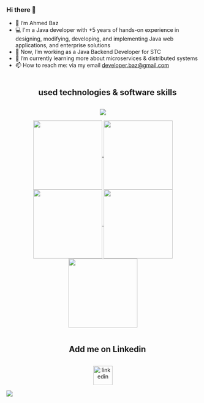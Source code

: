 ### Hi there 👋
- 👋 I’m Ahmed Baz
- 💻 I'm a Java developer with +5 years of hands-on experience in designing, modifying, developing, and implementing Java web applications, and enterprise solutions
- 🔭 Now, I’m working as a Java Backend Developer for STC
- 🌱 I’m currently learning more about microservices & distributed systems
- 📫 How to reach me: via my email developer.baz@gmail.com

<div id="user-content-toc">
  <ul align="center"> 
    <summary><h2 style="display: inline-block">used technologies & software skills</h2></summary>
  </ul>
</div>
<p align="center">
  <a href="https://skillicons.dev">
    <img src="https://skillicons.dev/icons?i=java,spring,hibernate,git,github,gitlab,maven,mysql,postgres,mongo,postman,idea,docker,kubernetes,linux,jenkins,grafana,aws,githubactions,redis,angular,html,css" />
  </a>
</p>
<div align="center">
<a href="https://github.com/ahmed-baz">
<img align="center" src="http://github-profile-summary-cards.vercel.app/api/cards/stats?username=ahmed-baz&theme=2077" height="180em" />
<img align="center" src="http://github-profile-summary-cards.vercel.app/api/cards/most-commit-language?username=ahmed-baz&theme=2077" height="180em" />
<img align="center" src="http://github-profile-summary-cards.vercel.app/api/cards/repos-per-language?username=ahmed-baz&theme=2077" height="180em" />
<img align="center" src="http://github-profile-summary-cards.vercel.app/api/cards/productive-time?username=ahmed-baz&theme=2077" height="180em" />
<img align="center" src="http://github-profile-summary-cards.vercel.app/api/cards/profile-details?username=ahmed-baz&theme=2077" height="180em" />
</div>
  <div id="user-content-toc">
   <ul align="center">
      <summary>
         <h2 style="display: inline-block">Add me on Linkedin</h2>
      </summary>
   </ul>
</div>
<p align="center">
   <a href="https://www.linkedin.com/in/ahmedbaz1024" target="blank"><img align="center" src="https://user-images.githubusercontent.com/88904952/234979284-68c11d7f-1acc-4f0c-ac78-044e1037d7b0.png" alt="linkedin" height="50" width="50" /></a>
</p>
<img src="https://user-images.githubusercontent.com/73097560/115834477-dbab4500-a447-11eb-908a-139a6edaec5c.gif">
